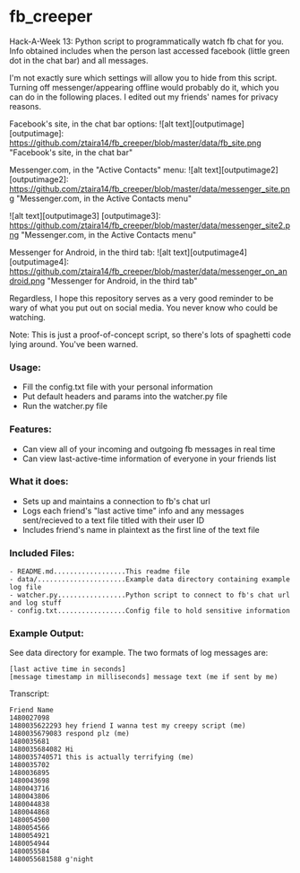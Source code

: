 # fb_creeper
Hack-A-Week 13: Python script to programmatically watch fb chat for you. Info
obtained includes when the person last accessed facebook (little green dot in
the chat bar) and all messages.

I'm not exactly sure which settings will allow you to hide from this script.
Turning off messenger/appearing offline would probably do it, which you can do
in the following places. I edited out my friends' names for privacy reasons.

Facebook's site, in the chat bar options:
![alt text][outputimage]
[outputimage]: https://github.com/ztaira14/fb_creeper/blob/master/data/fb_site.png "Facebook's site, in the chat bar"

Messenger.com, in the "Active Contacts" menu:
![alt text][outputimage2]
[outputimage2]: https://github.com/ztaira14/fb_creeper/blob/master/data/messenger_site.png "Messenger.com, in the Active Contacts menu"

![alt text][outputimage3]
[outputimage3]: https://github.com/ztaira14/fb_creeper/blob/master/data/messenger_site2.png "Messenger.com, in the Active Contacts menu"

Messenger for Android, in the third tab:
![alt text][outputimage4]
[outputimage4]: https://github.com/ztaira14/fb_creeper/blob/master/data/messenger_on_android.png "Messenger for Android, in the third tab"


Regardless, I hope this repository serves as a very good reminder to be wary
of what you put out on social media. You never know who could be watching.

Note: This is just a proof-of-concept script, so there's lots of spaghetti code
lying around. You've been warned.

### Usage:
- Fill the config.txt file with your personal information
- Put default headers and params into the watcher.py file
- Run the watcher.py file

### Features:
- Can view all of your incoming and outgoing fb messages in real time
- Can view last-active-time information of everyone in your friends list

### What it does:
- Sets up and maintains a connection to fb's chat url
- Logs each friend's "last active time" info and any messages sent/recieved to
a text file titled with their user ID
- Includes friend's name in plaintext as the first line of the text file

### Included Files:
```
- README.md..................This readme file
- data/......................Example data directory containing example log file
- watcher.py.................Python script to connect to fb's chat url and log stuff
- config.txt.................Config file to hold sensitive information
```

### Example Output:
See data directory for example. The two formats of log messages are:
```
[last active time in seconds]
[message timestamp in milliseconds] message text (me if sent by me)
```

Transcript:

```
Friend Name
1480027098
1480035622293 hey friend I wanna test my creepy script (me)
1480035679083 respond plz (me)
1480035681
1480035684082 Hi
1480035740571 this is actually terrifying (me)
1480035702
1480036895
1480043698
1480043716
1480043806
1480044838
1480044868
1480054500
1480054566
1480054921
1480054944
1480055584
1480055681588 g'night
```

